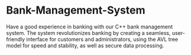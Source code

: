 # Bank-Management-System
Have a good experience in banking with our C++ bank management system. The system revolutionizes banking by creating a seamless, user-friendly interface for customers and administrators, using the AVL tree model for speed and stability, as well as secure data processing.
